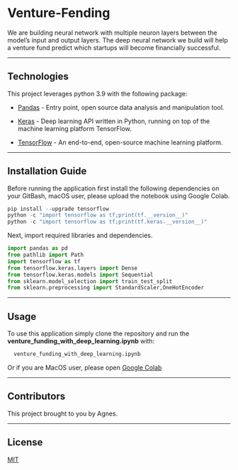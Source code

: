 # Venture-Fending

We are building neural network with multiple neuron layers between the model’s input and output layers. The deep neural network we build will help a venture fund predict which startups will become financially successful.

---

## Technologies

This project leverages python 3.9 with the following package:

* [Pandas](https://pandas.pydata.org/) - Entry point, open source data analysis and manipulation tool.

* [Keras](https://keras.io/about/) - Deep learning API written in Python, running on top of the machine learning platform TensorFlow.

* [TensorFlow](https://www.tensorflow.org/) - An end-to-end, open-source machine learning platform.

---

## Installation Guide

Before running the application first install the following dependencies on your GitBash, macOS user, please upload the notebook using Google Colab.

```python
pip install --upgrade tensorflow
python -c "import tensorflow as tf;print(tf.__version__)"
python -c "import tensorflow as tf;print(tf.keras.__version__)"
```

Next, import required libraries and dependencies.

```python
import pandas as pd
from pathlib import Path
import tensorflow as tf
from tensorflow.keras.layers import Dense
from tensorflow.keras.models import Sequential
from sklearn.model_selection import train_test_split
from sklearn.preprocessing import StandardScaler,OneHotEncoder
```

---

## Usage

To use this application simply clone the repository and run the **venture_funding_with_deep_learning.ipynb** with:

```python
  venture_funding_with_deep_learning.ipynb
```
Or if you are MacOS user, please open [Google Colab](https://colab.research.google.com/drive/1g2ffc25y9OZ8ik3htTlF6k36fzyKTMoc?usp=sharing)

---

## Contributors

This project brought to you by Agnes.

---

## License
[MIT](https://github.com/git/git-scm.com/blob/main/MIT-LICENSE.txt)
